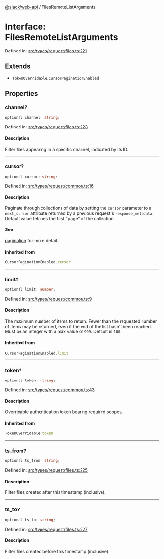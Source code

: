 [@slack/web-api](../index.md) / FilesRemoteListArguments

# Interface: FilesRemoteListArguments

Defined in: [src/types/request/files.ts:221](https://github.com/slackapi/node-slack-sdk/blob/main/packages/web-api/src/types/request/files.ts#L221)

## Extends

- `TokenOverridable`.`CursorPaginationEnabled`

## Properties

### channel?

```ts
optional channel: string;
```

Defined in: [src/types/request/files.ts:223](https://github.com/slackapi/node-slack-sdk/blob/main/packages/web-api/src/types/request/files.ts#L223)

#### Description

Filter files appearing in a specific channel, indicated by its ID.

***

### cursor?

```ts
optional cursor: string;
```

Defined in: [src/types/request/common.ts:16](https://github.com/slackapi/node-slack-sdk/blob/main/packages/web-api/src/types/request/common.ts#L16)

#### Description

Paginate through collections of data by setting the `cursor` parameter to a `next_cursor` attribute
returned by a previous request's `response_metadata`.
Default value fetches the first "page" of the collection.

#### See

[pagination](https://docs.slack.dev/apis/web-api/pagination) for more detail.

#### Inherited from

```ts
CursorPaginationEnabled.cursor
```

***

### limit?

```ts
optional limit: number;
```

Defined in: [src/types/request/common.ts:9](https://github.com/slackapi/node-slack-sdk/blob/main/packages/web-api/src/types/request/common.ts#L9)

#### Description

The maximum number of items to return. Fewer than the requested number of items may be returned,
even if the end of the list hasn't been reached. Must be an integer with a max value of `999`. Default is `100`.

#### Inherited from

```ts
CursorPaginationEnabled.limit
```

***

### token?

```ts
optional token: string;
```

Defined in: [src/types/request/common.ts:43](https://github.com/slackapi/node-slack-sdk/blob/main/packages/web-api/src/types/request/common.ts#L43)

#### Description

Overridable authentication token bearing required scopes.

#### Inherited from

```ts
TokenOverridable.token
```

***

### ts\_from?

```ts
optional ts_from: string;
```

Defined in: [src/types/request/files.ts:225](https://github.com/slackapi/node-slack-sdk/blob/main/packages/web-api/src/types/request/files.ts#L225)

#### Description

Filter files created after this timestamp (inclusive).

***

### ts\_to?

```ts
optional ts_to: string;
```

Defined in: [src/types/request/files.ts:227](https://github.com/slackapi/node-slack-sdk/blob/main/packages/web-api/src/types/request/files.ts#L227)

#### Description

Filter files created before this timestamp (inclusive).

